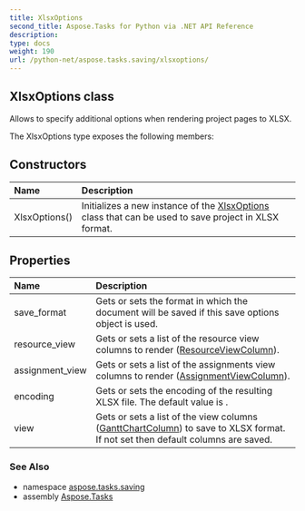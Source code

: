 ```yaml
---
title: XlsxOptions
second_title: Aspose.Tasks for Python via .NET API Reference
description: 
type: docs
weight: 190
url: /python-net/aspose.tasks.saving/xlsxoptions/
---
```


## XlsxOptions class

Allows to specify additional options when rendering project pages to XLSX.

The XlsxOptions type exposes the following members:
## Constructors
| Name | Description |
| :- | :- |
|XlsxOptions()|Initializes a new instance of the [XlsxOptions](/tasks/python-net/aspose.tasks.saving/xlsxoptions/) class that can be used to save project in XLSX format.|
## Properties
| Name | Description |
| :- | :- |
|save_format|Gets or sets the format in which the document will be saved if this save options object is used.|
|resource_view|Gets or sets a list of the resource view columns to render ([ResourceViewColumn](/tasks/python-net/aspose.tasks.visualization/resourceviewcolumn/)).|
|assignment_view|Gets or sets a list of the assignments view columns to render ([AssignmentViewColumn](/tasks/python-net/aspose.tasks.visualization/assignmentviewcolumn/)).|
|encoding|Gets or sets the encoding of the resulting XLSX file. The default value is .|
|view|Gets or sets a list of the view columns ([GanttChartColumn](/tasks/python-net/aspose.tasks.visualization/ganttchartcolumn/)) to save to XLSX format.<br/>            If not set then default columns are saved.|

### See Also

* namespace [aspose.tasks.saving](/tasks/python-net/aspose.tasks.saving/)
* assembly [Aspose.Tasks](/tasks/python-net/)

